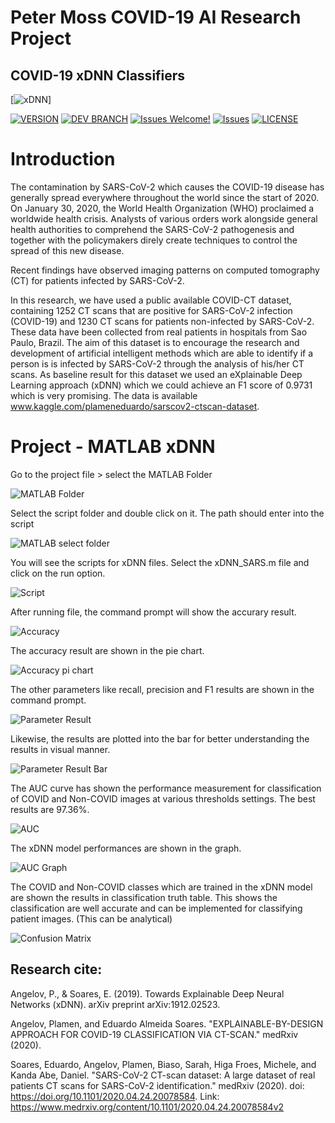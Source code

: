 # Peter Moss COVID-19 AI Research Project
## COVID-19 xDNN Classifiers
[![xDNN](../../../../Media/Images/covid-19-ai-research-xdnn.png)]

[![VERSION](https://img.shields.io/badge/VERSION-0.0.0-blue.svg)](https://github.com/COVID-19-AI-Research-Project/xDNN/tree/0.0.0) [![DEV BRANCH](https://img.shields.io/badge/DEV%20BRANCH-0.1.0-blue.svg)](https://github.com/COVID-19-AI-Research-Project/xDNN/tree/0.1.0) [![Issues Welcome!](https://img.shields.io/badge/Contributions-Welcome-lightgrey.svg)](CONTRIBUTING.md) [![Issues](https://img.shields.io/badge/Issues-Welcome-lightgrey.svg)](issues) [![LICENSE](https://img.shields.io/badge/LICENSE-MIT-blue.svg)](LICENSE)

#  Introduction

The contamination by SARS-CoV-2 which causes the COVID-19 disease has generally spread everywhere throughout the world since the start of 2020. On January 30, 2020, the World Health Organization (WHO) proclaimed a worldwide health crisis. Analysts of various orders work alongside general health authorities to comprehend the SARS-CoV-2 pathogenesis and together with the policymakers direly create techniques to control the spread of this new disease.

Recent findings have observed imaging patterns on computed tomography (CT) for patients infected by SARS-CoV-2.

In this research, we have used a public available COVID-CT dataset, containing 1252 CT scans that are positive for SARS-CoV-2 infection (COVID-19) and 1230 CT scans for patients non-infected by SARS-CoV-2.
These data have been collected from real patients in hospitals from Sao Paulo, Brazil.
The aim of this dataset is to encourage the research and development of artificial intelligent methods which are able to identify if a person is is infected by SARS-CoV-2 through the analysis of his/her CT scans.
As baseline result for this dataset we used an eXplainable Deep Learning approach (xDNN) which we could achieve an F1 score of 0.9731 which is very promising.
The data is available www.kaggle.com/plameneduardo/sarscov2-ctscan-dataset.


# Project - MATLAB xDNN

Go to the project file > select the MATLAB Folder

![MATLAB Folder](../1/Media/Images/README/image_01.jpg)


Select the script folder and double click on it. The path should enter into the script

![MATLAB select folder](../1/Media/Images/README/image_02.jpg)

You will see the scripts for xDNN files. Select the xDNN_SARS.m file and click on the run option.

![Script](../1/Media/Images/README/image_03.jpg)

After running file, the command prompt will show the accurary result.

![Accuracy](../1/Media/Images/README/image_04.jpg)

The accuracy result are shown in the pie chart.

![Accuracy pi chart](../1/Media/Images/README/image_07.jpg)

The other parameters like recall, precision and F1 results are shown in the command prompt.

![Parameter Result](../1/Media/Images/README/image_05.jpg)

Likewise, the results are plotted into the bar for better understanding the results in visual manner.

![Parameter Result Bar](../1/Media/Images/README/image_08.jpg)

The AUC curve has shown the performance measurement for classification of COVID and Non-COVID images at various thresholds settings. The best results are 97.36%.

![AUC](../1/Media/Images/README/image_06.jpg)

The xDNN model performances are shown in the graph.

![AUC Graph](../1/Media/Images/README/image_09.jpg)

The COVID and Non-COVID classes which are trained in the xDNN model are shown the results in classification truth table. This shows the classification are well accurate and can be implemented for classifying patient images. (This can be analytical)

![Confusion Matrix](../1/Media/Images/README/image_10.jpg)



## Research cite:

Angelov, P., & Soares, E. (2019). Towards Explainable Deep Neural Networks (xDNN). arXiv preprint arXiv:1912.02523.

Angelov, Plamen, and Eduardo Almeida Soares. "EXPLAINABLE-BY-DESIGN APPROACH FOR COVID-19 CLASSIFICATION VIA CT-SCAN." medRxiv (2020).

Soares, Eduardo, Angelov, Plamen, Biaso, Sarah, Higa Froes, Michele, and Kanda Abe, Daniel. "SARS-CoV-2 CT-scan dataset: A large dataset of real patients CT scans for SARS-CoV-2 identification." medRxiv (2020). doi: https://doi.org/10.1101/2020.04.24.20078584.
Link: https://www.medrxiv.org/content/10.1101/2020.04.24.20078584v2
